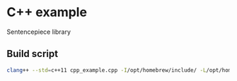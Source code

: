 # C++ example
Sentencepiece library

## Build script
```bash
clang++ --std=c++11 cpp_example.cpp -I/opt/homebrew/include/ -L/opt/homebrew/opt/sentencepiece/lib/ -lsentencepiece
```
